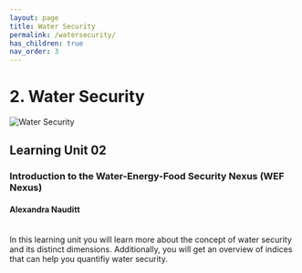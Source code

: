 ```yaml
---
layout: page
title: Water Security
permalink: /watersecurity/
has_children: true
nav_order: 3
---
```

# **2. Water Security**

<img src="/wef-nexus-online-course/assets/water-dimensions.jpg" alt="Water Security"/>

## Learning Unit 02
### Introduction to the Water-Energy-Food Security Nexus (WEF Nexus)
#### Alexandra Nauditt 
<p><small>   </small><br/>
In this learning unit you will learn more about the concept of water security and its distinct 
dimensions. Additionally, you will get an overview of indices that can help you quantifiy water security.